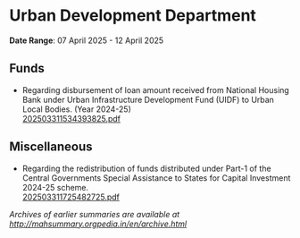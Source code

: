 # Urban Development Department

**Date Range**: 07 April 2025 - 12 April 2025


## Funds
- Regarding disbursement of loan amount received from National Housing Bank under Urban Infrastructure Development Fund (UIDF) to Urban Local Bodies. (Year 2024-25)\
  [202503311534393825.pdf](https://gr.maharashtra.gov.in/Site/Upload/Government%20Resolutions/English/202503311534393825.pdf)

## Miscellaneous
- Regarding the redistribution of funds distributed under Part-1 of the Central Governments Special Assistance to States for Capital Investment 2024-25 scheme.\
  [202503311725482725.pdf](https://gr.maharashtra.gov.in/Site/Upload/Government%20Resolutions/English/202503311725482725.pdf)


*Archives of earlier summaries are available at http://mahsummary.orgpedia.in/en/archive.html*